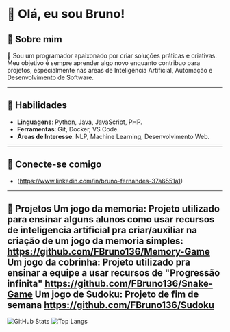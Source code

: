 # 👋 Olá, eu sou Bruno!

## 🚀 Sobre mim
🔹 
Sou um programador apaixonado por criar soluções práticas e criativas. Meu objetivo é sempre aprender algo novo enquanto contribuo para projetos, especialmente nas áreas de Inteligência Artificial, Automação e Desenvolvimento de Software.

---

## 🌟 Habilidades
- **Linguagens**: Python, Java, JavaScript, PHP.
- **Ferramentas**: Git, Docker, VS Code.
- **Áreas de Interesse**: NLP, Machine Learning, Desenvolvimento Web.

---

## 🔹 Conecte-se comigo

- (https://www.linkedin.com/in/bruno-fernandes-37a6551a1)

---
🔹 Projetos 
Um jogo da memoria: 
Projeto utilizado para ensinar alguns alunos como usar recursos de inteligencia artificial pra criar/auxiliar na criação de um jogo da memoria simples:
https://github.com/FBruno136/Memory-Game
Um jogo da cobrinha:
Projeto utilizado pra ensinar a equipe a usar recursos de "Progressão infinita" 
https://github.com/FBruno136/Snake-Game
Um jogo de Sudoku:
Projeto de fim de semana
https://github.com/FBruno136/Sudoku
---

![GitHub Stats](https://github-readme-stats.vercel.app/api?username=FBruno136&show_icons=true&theme=radical)
![Top Langs](https://github-readme-stats.vercel.app/api/top-langs/?username=FBruno136&layout=compact&theme=radical)

